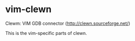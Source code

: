 vim-clewn
=========

Clewm: VIM GDB connector (http://clewn.sourceforge.net/)

This is the vim-specific parts of clewn.
